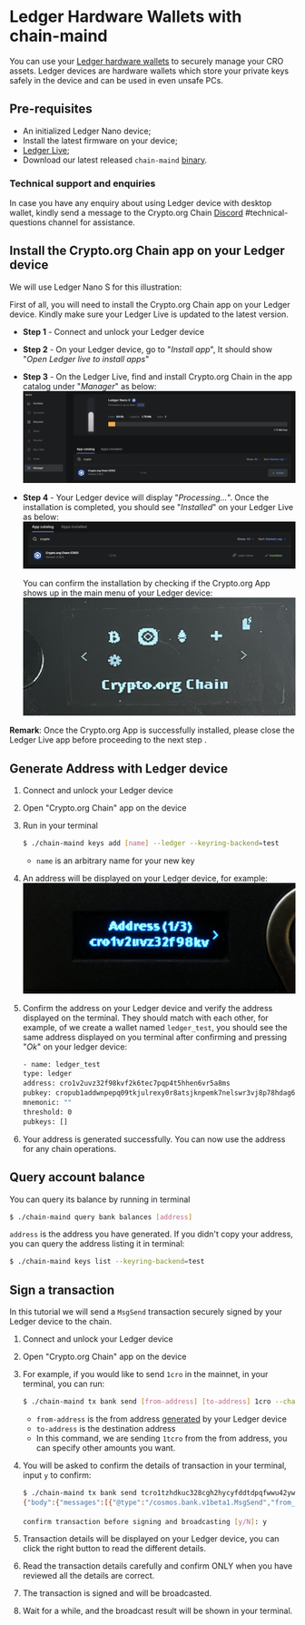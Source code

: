 # Ledger Hardware Wallets with chain-maind

You can use your [Ledger hardware wallets](https://www.ledger.com/) to securely manage your CRO assets. Ledger devices are hardware wallets which store your private keys safely in the device and can be used in even unsafe PCs.

## Pre-requisites

- An initialized Ledger Nano device;
- Install the latest firmware on your device;
- [Ledger Live](https://www.ledger.com/ledger-live);
- Download our latest released `chain-maind` [ binary](https://github.com/crypto-org-chain/chain-main/releases).


### Technical support and enquiries
In case you have any enquiry about using Ledger device with desktop wallet, kindly send a message to the Crypto.org Chain [Discord](https://discord.gg/pahqHz26q4) #technical-questions channel for assistance.


## Install the Crypto.org Chain app on your Ledger device
We will use Ledger Nano S for this illustration:

First of all, you will need to install the Crypto.org Chain app on your Ledger device. Kindly make sure your Ledger Live is updated to the latest version. 

- **Step 1** - Connect and unlock your Ledger device

- **Step 2** - On your Ledger device, go to "*Install app*", It should show "*Open Ledger live to install apps*"

- **Step 3** - On the Ledger Live, find and install Crypto.org Chain in the app catalog under "*Manager*" as below:
        <img src="./assets/ledger_desktop_wallet/s1-4-1.png" />

- **Step 4** - Your Ledger device will display "*Processing…*". Once the installation is completed, you should see "*Installed*" on your Ledger Live as below:
        <img src="./assets/ledger_desktop_wallet/s1-5-1.png" />

    You can confirm the installation by checking if the Crypto.org App shows up in the main menu of your Ledger device:
            <img src="./assets/ledger_desktop_wallet/s1-5-3.jpeg" />

**Remark**: Once the Crypto.org App is successfully installed, please close the Ledger Live app before proceeding to the next step .

## Generate Address with Ledger device

1. Connect and unlock your Ledger device
1. Open "Crypto.org Chain" app on the device
1. Run in your terminal
    ```bash
    $ ./chain-maind keys add [name] --ledger --keyring-backend=test
    ```

    - `name` is an arbitrary name for your new key

1. An address will be displayed on your Ledger device, for example:
            <img src="./assets/ledger_desktop_wallet/s9.png" />
1. Confirm the address on your Ledger device and verify the address displayed on the terminal. They should match with each other, for example, of we create a wallet named `ledger_test`, you should see the same address displayed on you terminal after confirming and pressing "*Ok*" on your ledger device:
    ```bash
    - name: ledger_test
    type: ledger
    address: cro1v2uvz32f98kvf2k6tec7pqp4t5hhen6vr5a8ms
    pubkey: cropub1addwnpepq09tkjulrexy0r8atsjknpemk7nelswr3vj8p78hdag62phdhwgzgnpxrmg
    mnemonic: ""
    threshold: 0
    pubkeys: []
    ```

1. Your address is generated successfully. You can now use the address for any chain operations.

## Query account balance

You can query its balance by running in terminal

```bash
$ ./chain-maind query bank balances [address]
```

`address` is the address you have generated. If you didn't copy your address, you can query the address listing it in terminal:

```bash
$ ./chain-maind keys list --keyring-backend=test
```

## Sign a transaction

In this tutorial we will send a `MsgSend` transaction securely signed by your Ledger device to the chain.

1. Connect and unlock your Ledger device
1. Open "Crypto.org Chain" app on the device
1. For example, if you would like to send `1cro` in the mainnet, in your terminal, you can run:
    ```bash
    $ ./chain-maind tx bank send [from-address] [to-address] 1cro --chain-id="crypto-org-chain-mainnet-1" --ledger --keyring-backend=test  --sign-mode=amino-json
    ```

    - `from-address` is the from address [generated](#generate-address-with-ledger-device) by your Ledger device
    - `to-address` is the destination address
    - In this command, we are sending `1tcro` from the from address, you can specify other amounts you want.
1. You will be asked to confirm the details of transaction in your terminal, input `y` to confirm:
    ```bash
    $ ./chain-maind tx bank send tcro1tzhdkuc328cgh2hycyfddtdpqfwwu42ywyfvkj tcro1aaah6juc9n6wvkkkr4zdn073n8gt7waha39xsv 1tcro --chain-id=testnet-croeseid-4 --ledger --keyring-backend=test  --sign-mode=amino-json
    {"body":{"messages":[{"@type":"/cosmos.bank.v1beta1.MsgSend","from_address":"tcro1tzhdkuc328cgh2hycyfddtdpqfwwu42ywyfvkj","to_address":"tcro1aaah6juc9n6wvkkkr4zdn073n8gt7waha39xsv","amount":[{"denom":"basetcro","amount":"100000000"}]}],"memo":"","timeout_height":"0","extension_options":[],"non_critical_extension_options":[]},"auth_info":{"signer_infos":[],"fee":{"amount":[],"gas_limit":"200000","payer":"","granter":""}},"signatures":[]}

    confirm transaction before signing and broadcasting [y/N]: y
    ```
1. Transaction details will be displayed on your Ledger device, you can click the right button to read the different details.
1. Read the transaction details carefully and confirm ONLY when you have reviewed all the details are correct.
1. The transaction is signed and will be broadcasted.
1. Wait for a while, and the broadcast result will be shown in your terminal.

